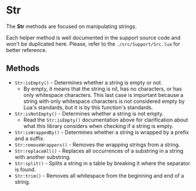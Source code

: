 # Str

The **Str** methods are focused on manipulating strings.

Each helper method is well documented in the support source code and won't
be duplicated here. Please, refer to the `./src/Support/Src.lua` for better
reference.

## Methods

* `Str:isEmpty()` - Determines whether a string is empty or not.
    * By empty, it means that the string is nil, has no characters, or has 
    only whitespace characters. This last case is important because a 
    string with only whitespace characters is not considered empty by Lua's 
    standards, but it is by this function's standards.
* `Str:isNotEmpty()` - Determines whether a string is not empty.
    * Read the `Str:isEmpty()` documentation above for clarification about
    what this library considers when checking if a string is empty.
* `Str:isWrappedBy()` - Determines whether a string is wrapped by a prefix 
and a suffix.
* `Str:removeWrappers()` - Removes the wrapping strings from a string.
* `Str:replaceAll()` - Replaces all occurrences of a substring in a string 
with another substring.
* `Str:split()` - Splits a string in a table by breaking it where the separator is found.
* `Str:trim()` - Removes all whitespace from the beginning and end of a 
string.